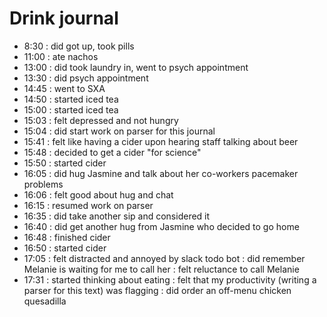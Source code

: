 # Drink journal

-  8:30 : did got up, took pills
- 11:00 : ate nachos
- 13:00 : did took laundry in, went to psych appointment
- 13:30 : did psych appointment
- 14:45 : went to SXA
- 14:50 : started iced tea
- 15:00 : started iced tea
- 15:03 : felt depressed and not hungry
- 15:04 : did start work on parser for this journal
- 15:41 : felt like having a cider upon hearing staff talking about beer
- 15:48 : decided to get a cider "for science"
- 15:50 : started cider
- 16:05 : did hug Jasmine and talk about her co-workers pacemaker problems
- 16:06 : felt good about hug and chat
- 16:15 : resumed work on parser
- 16:35 : did take another sip and considered it
- 16:40 : did get another hug from Jasmine who decided to go home
- 16:48 : finished cider
- 16:50 : started cider
- 17:05 : felt distracted and annoyed by slack todo bot
        : did remember Melanie is waiting for me to call her
        : felt reluctance to call Melanie
- 17:31 : started thinking about eating
        : felt that my productivity (writing a parser for this text) was flagging
        : did order an off-menu chicken quesadilla
